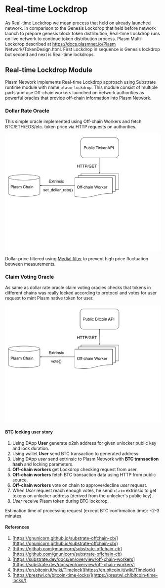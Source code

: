 # Real-time Lockdrop

As Real-time Lockdrop we mean process that held on already launched network.
In comparison to the Genesis Lockdrop that held before network launch to prepare genesis block token distribution,
Real-time Lockdrop runs on live network to continue token distribution process. Plasm Multi-Lockdrop described at <https://docs.plasmnet.io/Plasm> Network/TokenDesign.html. First Lockdrop in sequence is Genesis lockdrop but second and next is Real-time lockdrops.

## Real-time Lockdrop Module

Plasm Network implements Real-time Lockdrop approach using Substrate runtime module with name `plasm-lockdrop`.
This module consist of multiple parts and use Off-chain workers launched on network authorities as powerful oracles
that provide off-chain information into Plasm Network.

### Dollar Rate Oracle

This simple oracle implemented using Off-chain Workers and fetch BTC/ETH/EOS/etc. token price via HTTP requests on authorities.

![Dollar Rate Oracle](../img/dollar_rate_oracle.png)

Dollar price filtered using [Medial filter](https://en.wikipedia.org/wiki/Median_filter) to prevent high price fluctuation between measurements.

### Claim Voting Oracle

As same as dollar rate oracle claim voting oracles checks that tokens in different chains was really locked according to protocol and votes for user request to mint Plasm native token for user.

![Vote Oracle](../img/vote_oracle.png)

#### BTC locking user story

1. Using DApp **User** generate p2sh address for given unlocker public key and lock duration.
2. Using wallet **User** send BTC transaction to generated address.
3. Using DApp *user* send extrinsic to Plasm Network with **BTC transaction hash** and locking parameters.
3. **Off-chain workers** get Lockdrop checking request from user.
4. **Off-chain workers** fetch BTC transaction data using HTTP from public source.
6. **Off-chain workers** vote on chain to approve/decline *user* request.
7. When *User* request reach enough votes, he send `claim` extrinsic to get tokens on unlocker address (derived from the unlocker's public key).
8. *User* receive Plasm token during BTC lockdrop.

Estimation time of processing request (except BTC confirmation time): ~2-3 minutes.

#### References

1. [https://gnunicorn.github.io/substrate-offchain-cb/](https://gnunicorn.github.io/substrate-offchain-cb/)
2. [https://github.com/gnunicorn/substrate-offchain-cb](https://github.com/gnunicorn/substrate-offchain-cb)
3. [https://substrate.dev/docs/en/overview/off-chain-workers](https://substrate.dev/docs/en/overview/off-chain-workers)
4. [https://en.bitcoin.it/wiki/Timelock](https://en.bitcoin.it/wiki/Timelock)
5. [https://prestwi.ch/bitcoin-time-locks/](https://prestwi.ch/bitcoin-time-locks/)
